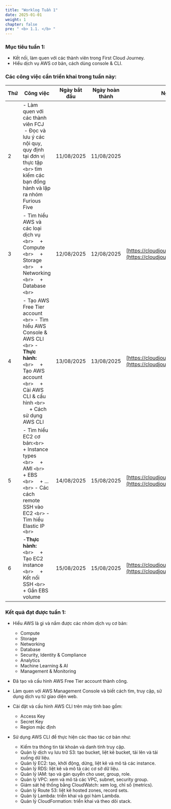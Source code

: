 ```yaml
---
title: "Worklog Tuần 1"
date: 2025-01-01
weight: 1
chapter: false
pre: " <b> 1.1. </b> "
---
```

### Mục tiêu tuần 1:

* Kết nối, làm quen với các thành viên trong First Cloud Journey.
* Hiểu dịch vụ AWS cơ bản, cách dùng console & CLI.

### Các công việc cần triển khai trong tuần này:

| Thứ | Công việc                                                                                                                                                                                                                       | Ngày bắt đầu | Ngày hoàn thành | Nguồn tài liệu                                                               |
| ---- | --------------------------------------------------------------------------------------------------------------------------------------------------------------------------------------------------------------------------------- | ---------------- | ------------------ | ------------------------------------------------------------------------------- |
| 2    | - Làm quen với các thành viên FCJ <br /> - Đọc và lưu ý các nội quy, quy định tại đơn vị thực tập `<br>`  tìm kiếm các bạn đồng hành và lập ra nhóm Furious Five                                 | 11/08/2025       | 11/08/2025         |                                                                                 |
| 3    | - Tìm hiểu AWS và các loại dịch vụ `<br>`&emsp; + Compute `<br>`&emsp; + Storage `<br>`&emsp; + Networking `<br>`&emsp; + Database `<br>`&emsp;                                                                  | 12/08/2025       | 12/08/2025         | [https://cloudjourney.awsstudygroup.com/](https://cloudjourney.awsstudygroup.com/) |
| 4    | - Tạo AWS Free Tier account `<br>` - Tìm hiểu AWS Console & AWS CLI `<br>` - **Thực hành:** `<br>`&emsp; + Tạo AWS account `<br>`&emsp; + Cài AWS CLI & cấu hình `<br>` &emsp; + Cách sử dụng AWS CLI | 13/08/2025       | 13/08/2025         | [https://cloudjourney.awsstudygroup.com/](https://cloudjourney.awsstudygroup.com/) |
| 5    | - Tìm hiểu EC2 cơ bản:`<br>`&emsp; + Instance types `<br>`&emsp; + AMI `<br>`&emsp; + EBS `<br>`&emsp; + ... `<br>` - Các cách remote SSH vào EC2 `<br>` - Tìm hiểu Elastic IP   `<br>`                    | 14/08/2025       | 15/08/2025         | [https://cloudjourney.awsstudygroup.com/](https://cloudjourney.awsstudygroup.com/) |
| 6    | -**Thực hành:** `<br>`&emsp; + Tạo EC2 instance `<br>`&emsp; + Kết nối SSH `<br>`&emsp; + Gắn EBS volume                                                                                                        | 15/08/2025       | 15/08/2025         | [https://cloudjourney.awsstudygroup.com/](https://cloudjourney.awsstudygroup.com/) |

### Kết quả đạt được tuần 1:

* Hiểu AWS là gì và nắm được các nhóm dịch vụ cơ bản:

  * Compute
  * Storage
  * Networking
  * Database
  * Security, Identity & Compliance
  * Analytics
  * Machine Learning & AI
  * Management & Monitoring
* Đã tạo và cấu hình AWS Free Tier account thành công.
* Làm quen với AWS Management Console và biết cách tìm, truy cập, sử dụng dịch vụ từ giao diện web.
* Cài đặt và cấu hình AWS CLI trên máy tính bao gồm:

  * Access Key
  * Secret Key
  * Region mặc định
* Sử dụng AWS CLI để thực hiện các thao tác cơ bản như:

  * Kiểm tra thông tin tài khoản và danh tính truy cập.
  * Quản lý dịch vụ lưu trữ S3: tạo bucket, liệt kê bucket, tải lên và tải xuống dữ liệu.
  * Quản lý EC2: tạo, khởi động, dừng, liệt kê và mô tả các instance.
  * Quản lý RDS: liệt kê và mô tả các cơ sở dữ liệu.
  * Quản lý IAM: tạo và gán quyền cho user, group, role.
  * Quản lý VPC: xem và mô tả các VPC, subnet, security group.
  * Giám sát hệ thống bằng CloudWatch: xem log, chỉ số (metrics).
  * Quản lý Route 53: liệt kê hosted zones, record sets.
  * Quản lý Lambda: triển khai và gọi hàm Lambda.
  * Quản lý CloudFormation: triển khai và theo dõi stack.
